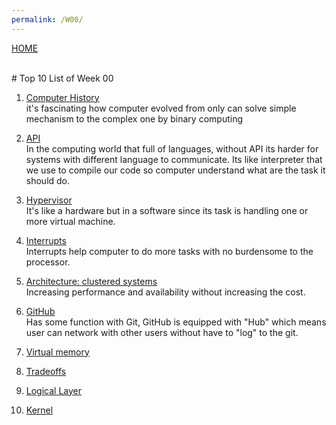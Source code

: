 ```yaml
---
permalink: /W00/
---
```

[HOME](../)

<br>
# Top 10 List of Week 00

1. [Computer History](https://www.livescience.com/20718-computer-history.html)<br>
it's fascinating how computer evolved from only can solve simple mechanism to the complex one by binary computing

2. [API](https://www.mulesoft.com/resources/api/what-is-an-api)<br>
In the computing world that full of languages, without API its harder for systems with different language to communicate. Its like interpreter that we use to compile our code so computer understand what are the task it should do.

3. [Hypervisor](https://www.it-jurnal.com/apa-itu-hypervisor/)<br>
It's like a hardware but in a software since its task is handling one or more virtual machine. 

4. [Interrupts](https://www.mahirkoding.com/pengenalan-interrupt/)<br>
Interrupts help computer to do more tasks with no burdensome to the processor.

5. [Architecture: clustered systems](https://www.tutorialspoint.com/Clustered-Systems)<br>
Increasing performance and availability without increasing the cost.

6. [GitHub](https://www.howtogeek.com/180167/htg-explains-what-is-github-and-what-do-geeks-use-it-for/)<br>
Has some function with Git, GitHub is equipped with "Hub" which means user can network with other users without have to "log" to the git.

7. [Virtual memory](https://www.geeksforgeeks.org/virtual-memory-in-operating-system/)<br>


8. [Tradeoffs](https://www.tutorialspoint.com/parallel_computer_architecture/parallel_computer_architecture_hardware_software_tradeoffs.htm)<br>


9. [Logical Layer](https://en.wikipedia.org/wiki/9)<br>


10. [Kernel](https://en.wikipedia.org/wiki/10)<br>

